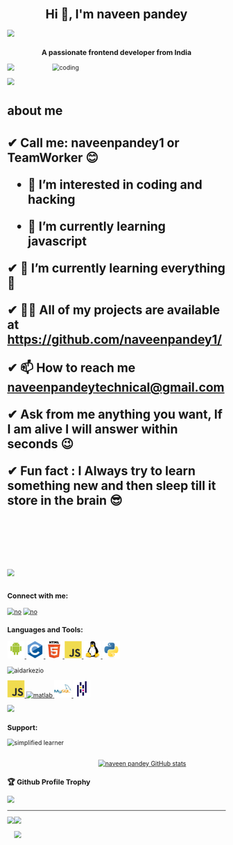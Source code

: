 <h1 align="center">Hi 👋, I'm naveen pandey</h1>

<a href="https://youtube.com/shorts/EnYOy1CcMTw?feature=share"><img src="https://user-images.githubusercontent.com/73097560/115834477-dbab4500-a447-11eb-908a-139a6edaec5c.gif"></a>
<h3 align="center">A passionate frontend developer from India</h3>
<a href="https://youtube.com/shorts/EnYOy1CcMTw?feature=share"><img src="https://user-images.githubusercontent.com/73097560/115834477-dbab4500-a447-11eb-908a-139a6edaec5c.gif"></a>

<img align="right" alt="coding" width="400" src="https://user-images.githubusercontent.com/55389276/140866485-8fb1c876-9a8f-4d6a-98dc-08c4981eaf70.gif">


<img src="https://media.giphy.com/media/iY8CRBdQXODJSCERIr/giphy.gif" width="30px"><br>

<h1 align="left">about me <h1>

✔ Call me: naveenpandey1 or TeamWorker 😊 <br>

  - 👀 I’m interested in coding and hacking

  - 🌱 I’m currently learning javascript 

  ✔ 🌱 I’m currently learning everything 🤣<br>

  ✔ 👨‍💻 All of my projects are available at https://github.com/naveenpandey1/<br>


  ✔ 📫 How to reach me naveenpandeytechnical@gmail.com<br>

  ✔ Ask from me anything you want, If I am alive I will answer within seconds 😉<br>

  ✔ Fun fact : I Always try to learn something new and then sleep till it store in the brain 😎<br><br><br><br>







<a href="https://youtube.com/shorts/EnYOy1CcMTw?feature=share"><img src="https://user-images.githubusercontent.com/73097560/115834477-dbab4500-a447-11eb-908a-139a6edaec5c.gif"></a>










<!---
naveenpandey1/naveenpandey1 is a ✨ special ✨ repository because its `README.md` (this file) appears on your GitHub profile.
You can click the Preview link to take a look at your changes.
--->





<h3 align="left">Connect with me:</h3>
<p align="left">
</p>









<a href="https://dev.to/no" target="blank"><img align="center" src="https://raw.githubusercontent.com/rahuldkjain/github-profile-readme-generator/master/src/images/icons/Social/devto.svg" alt="no" height="30" width="40" /></a>
<a href="https://twitter.com/no" target="blank"><img align="center" src="https://raw.githubusercontent.com/rahuldkjain/github-profile-readme-generator/master/src/images/icons/Social/twitter.svg" alt="no" height="30" width="40" /></a>
</p>

<h3 align="left">Languages and Tools:</h3>
<p align="left"> <a href="https://developer.android.com" target="_blank" rel="noreferrer"> <img src="https://raw.githubusercontent.com/devicons/devicon/master/icons/android/android-original-wordmark.svg" alt="android" width="40" height="40"/> </a> <a href="https://www.cprogramming.com/" target="_blank" rel="noreferrer"> <img src="https://raw.githubusercontent.com/devicons/devicon/master/icons/c/c-original.svg" alt="c" width="40" height="40"/> </a> <a href="https://www.w3.org/html/" target="_blank" rel="noreferrer"> <img src="https://raw.githubusercontent.com/devicons/devicon/master/icons/html5/html5-original-wordmark.svg" alt="html5" width="40" height="40"/> </a> <a href="https://developer.mozilla.org/en-US/docs/Web/JavaScript" target="_blank" rel="noreferrer"> <img src="https://raw.githubusercontent.com/devicons/devicon/master/icons/javascript/javascript-original.svg" alt="javascript" width="40" height="40"/> </a> <a href="https://www.linux.org/" target="_blank" rel="noreferrer"> <img src="https://raw.githubusercontent.com/devicons/devicon/master/icons/linux/linux-original.svg" alt="linux" width="40" height="40"/> </a> <a href="https://www.python.org" target="_blank" rel="noreferrer"> <img src="https://raw.githubusercontent.com/devicons/devicon/master/icons/python/python-original.svg" alt="python" width="40" height="40"/> </a> </p>



<p alien="center"><img align="center" width="350" src="https://github-readme-streak-stats.herokuapp.com/?user=aidarkezio&theme=midnight-purple" alt="aidarkezio" /></p>








</a> <a href="https://developer.mozilla.org/en-US/docs/Web/JavaScript" target="_blank" rel="noreferrer"> <img src="https://raw.githubusercontent.com/devicons/devicon/master/icons/javascript/javascript-original.svg" alt="javascript" width="40" height="40"/> </a> <a href="https://www.mathworks.com/" target="_blank" rel="noreferrer"> <img src="https://upload.wikimedia.org/wikipedia/commons/2/21/Matlab_Logo.png" alt="matlab" width="40" height="40"/> </a> <a href="https://www.mysql.com/" target="_blank" rel="noreferrer"> <img src="https://raw.githubusercontent.com/devicons/devicon/master/icons/mysql/mysql-original-wordmark.svg" alt="mysql" width="40" height="40"/> </a> <a href="https://pandas.pydata.org/" target="_blank" rel="noreferrer"> <img src="https://raw.githubusercontent.com/devicons/devicon/2ae2a900d2f041da66e950e4d48052658d850630/icons/pandas/pandas-original.svg" alt="pandas" width="40" height="40"/> </a>


<a href="https://youtube.com/shorts/EnYOy1CcMTw?feature=share"><img src="https://user-images.githubusercontent.com/73097560/115834477-dbab4500-a447-11eb-908a-139a6edaec5c.gif"></a>


<h3 align="left">Support:</h3>



<p><a href="https://www.buymeacoffee.com/simplified"> <img align="left" src="https://cdn.buymeacoffee.com/buttons/v2/default-yellow.png" height="50" width="210" alt="simplified learner" /></a></p><br><br>

[![naveen pandey GitHub stats](https://github-readme-stats.vercel.app/api?username=naveenpandey1&include_all_commits=1&hide_rank=1&theme=chartreuse-dark)](https://github.com/anuraghazra/github-readme-stats)
### 🏆 Github Profile Trophy
<img width=800 src="https://github-profile-trophy.vercel.app/?username=akcore&column=8&theme=juicyfresh&no-bg=true&no-frame=true"/>

* * *
<div>
  <img height="170" align="left" src="https://github-readme-stats.vercel.app/api?username=naveenpandey1&count_private=true&include_all_commits=true" />
  <img src="https://github-readme-stats.vercel.app/api/top-langs/?username=akcore&layout=compact" />
</div>


<a href="https://youtube.com/shorts/EnYOy1CcMTw?feature=share"><img src="https://user-images.githubusercontent.com/73097560/115834477-dbab4500-a447-11eb-908a-139a6edaec5c.gif"></a>












